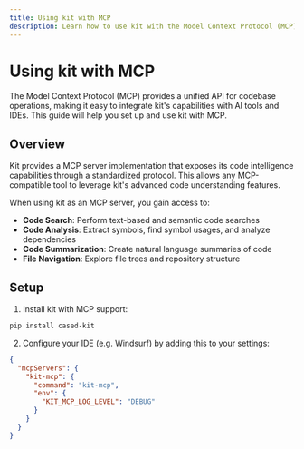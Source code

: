 ```yaml
---
title: Using kit with MCP
description: Learn how to use kit with the Model Context Protocol (MCP) for AI-powered code understanding
---
```


# Using kit with MCP

The Model Context Protocol (MCP) provides a unified API for codebase operations, making it easy to integrate kit's capabilities with AI tools and IDEs. This guide will help you set up and use kit with MCP.

## Overview

Kit provides a MCP server implementation that exposes its code intelligence capabilities through a standardized protocol. This allows any MCP-compatible tool to leverage kit's advanced code understanding features.

When using kit as an MCP server, you gain access to:

- **Code Search**: Perform text-based and semantic code searches
- **Code Analysis**: Extract symbols, find symbol usages, and analyze dependencies
- **Code Summarization**: Create natural language summaries of code
- **File Navigation**: Explore file trees and repository structure


## Setup

1. Install kit with MCP support:

```bash
pip install cased-kit
```

2. Configure your IDE (e.g. Windsurf) by adding this to your settings:

```json
{
  "mcpServers": {
    "kit-mcp": {
      "command": "kit-mcp",
      "env": {
        "KIT_MCP_LOG_LEVEL": "DEBUG"
      }
    }
  }
}
```
